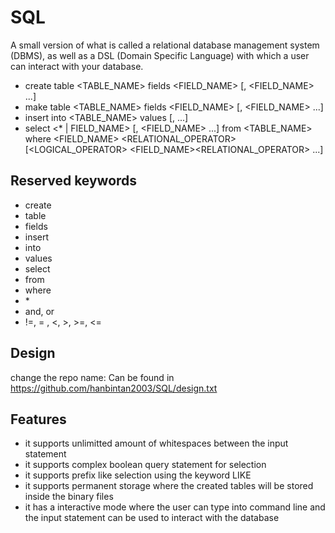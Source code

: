 # SQL
A small version of what is called a relational database management system (DBMS), 
as well as a DSL (Domain Specific Language) with which a user can interact with your database.

- create table <TABLE_NAME> fields <FIELD_NAME> [, <FIELD_NAME> ...]
- make table <TABLE_NAME> fields <FIELD_NAME> [, <FIELD_NAME> ...]
- insert into <TABLE_NAME> values <VALUE> [, <VALUE> ...]
- select <\* | FIELD_NAME> [, <FIELD_NAME> ...] from <TABLE_NAME> where <FIELD_NAME> <RELATIONAL_OPERATOR> <VALUE> [<LOGICAL_OPERATOR> <FIELD_NAME><RELATIONAL_OPERATOR> <VALUE> ...]

## Reserved keywords

- create
- table
- fields
- insert
- into
- values
- select
- from
- where
- \*
- and, or
- !=, = , <, >, >=, <=

## Design

change the repo name:
Can be found in https://github.com/hanbintan2003/SQL/design.txt

## Features

- it supports unlimitted amount of whitespaces between the input statement
- it supports complex boolean query statement for selection
- it supports prefix like selection using the keyword LIKE
- it supports permanent storage where the created tables will be stored inside the binary files
- it has a interactive mode where the user can type into command line and the input statement can be used to interact with the database
